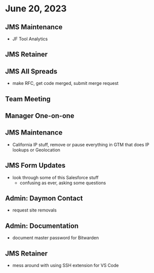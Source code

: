 # June 20, 2023

## JMS Maintenance
- JF Tool Analytics

## JMS Retainer

## JMS All Spreads
- make RFC, get code merged, submit merge request

## Team Meeting

## Manager One-on-one

## JMS Maintenance
- California IP stuff, remove or pause everything in GTM that does IP lookups or Geolocation

## JMS Form Updates
- look through some of this Salesforce stuff
	- confusing as ever, asking some questions

## Admin: Daymon Contact
- request site removals

## Admin: Documentation
- document master password for Bitwarden

## JMS Retainer
- mess around with using SSH extension for VS Code